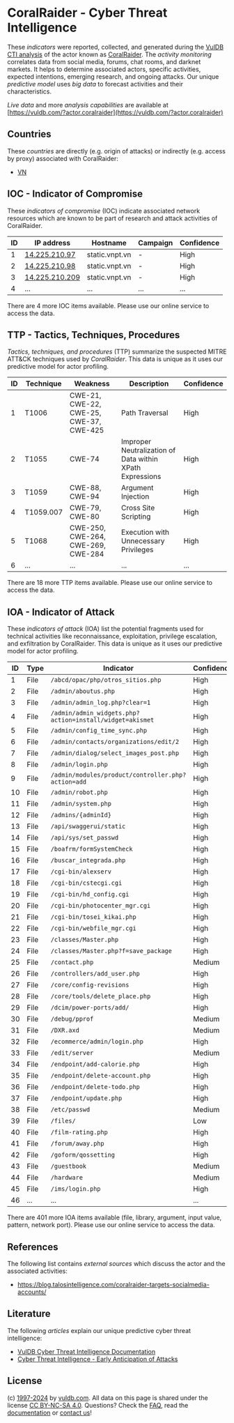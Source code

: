 # CoralRaider - Cyber Threat Intelligence

These _indicators_ were reported, collected, and generated during the [VulDB CTI analysis](https://vuldb.com/?kb.cti) of the actor known as [CoralRaider](https://vuldb.com/?actor.coralraider). The _activity monitoring_ correlates data from social media, forums, chat rooms, and darknet markets. It helps to determine associated actors, specific activities, expected intentions, emerging research, and ongoing attacks. Our unique _predictive model_ uses _big data_ to forecast activities and their characteristics.

_Live data_ and more _analysis capabilities_ are available at [https://vuldb.com/?actor.coralraider](https://vuldb.com/?actor.coralraider)

## Countries

These _countries_ are directly (e.g. origin of attacks) or indirectly (e.g. access by proxy) associated with CoralRaider:

* [VN](https://vuldb.com/?country.vn)

## IOC - Indicator of Compromise

These _indicators of compromise_ (IOC) indicate associated network resources which are known to be part of research and attack activities of CoralRaider.

ID | IP address | Hostname | Campaign | Confidence
-- | ---------- | -------- | -------- | ----------
1 | [14.225.210.97](https://vuldb.com/?ip.14.225.210.97) | static.vnpt.vn | - | High
2 | [14.225.210.98](https://vuldb.com/?ip.14.225.210.98) | static.vnpt.vn | - | High
3 | [14.225.210.209](https://vuldb.com/?ip.14.225.210.209) | static.vnpt.vn | - | High
4 | ... | ... | ... | ...

There are 4 more IOC items available. Please use our online service to access the data.

## TTP - Tactics, Techniques, Procedures

_Tactics, techniques, and procedures_ (TTP) summarize the suspected MITRE ATT&CK techniques used by _CoralRaider_. This data is unique as it uses our predictive model for actor profiling.

ID | Technique | Weakness | Description | Confidence
-- | --------- | -------- | ----------- | ----------
1 | T1006 | CWE-21, CWE-22, CWE-25, CWE-37, CWE-425 | Path Traversal | High
2 | T1055 | CWE-74 | Improper Neutralization of Data within XPath Expressions | High
3 | T1059 | CWE-88, CWE-94 | Argument Injection | High
4 | T1059.007 | CWE-79, CWE-80 | Cross Site Scripting | High
5 | T1068 | CWE-250, CWE-264, CWE-269, CWE-284 | Execution with Unnecessary Privileges | High
6 | ... | ... | ... | ...

There are 18 more TTP items available. Please use our online service to access the data.

## IOA - Indicator of Attack

These _indicators of attack_ (IOA) list the potential fragments used for technical activities like reconnaissance, exploitation, privilege escalation, and exfiltration by CoralRaider. This data is unique as it uses our predictive model for actor profiling.

ID | Type | Indicator | Confidence
-- | ---- | --------- | ----------
1 | File | `/abcd/opac/php/otros_sitios.php` | High
2 | File | `/admin/aboutus.php` | High
3 | File | `/admin/admin_log.php?clear=1` | High
4 | File | `/admin/admin_widgets.php?action=install/widget=akismet` | High
5 | File | `/admin/config_time_sync.php` | High
6 | File | `/admin/contacts/organizations/edit/2` | High
7 | File | `/admin/dialog/select_images_post.php` | High
8 | File | `/admin/login.php` | High
9 | File | `/admin/modules/product/controller.php?action=add` | High
10 | File | `/admin/robot.php` | High
11 | File | `/admin/system.php` | High
12 | File | `/admins/{adminId}` | High
13 | File | `/api/swaggerui/static` | High
14 | File | `/api/sys/set_passwd` | High
15 | File | `/boafrm/formSystemCheck` | High
16 | File | `/buscar_integrada.php` | High
17 | File | `/cgi-bin/alexserv` | High
18 | File | `/cgi-bin/cstecgi.cgi` | High
19 | File | `/cgi-bin/hd_config.cgi` | High
20 | File | `/cgi-bin/photocenter_mgr.cgi` | High
21 | File | `/cgi-bin/tosei_kikai.php` | High
22 | File | `/cgi-bin/webfile_mgr.cgi` | High
23 | File | `/classes/Master.php` | High
24 | File | `/classes/Master.php?f=save_package` | High
25 | File | `/contact.php` | Medium
26 | File | `/controllers/add_user.php` | High
27 | File | `/core/config-revisions` | High
28 | File | `/core/tools/delete_place.php` | High
29 | File | `/dcim/power-ports/add/` | High
30 | File | `/debug/pprof` | Medium
31 | File | `/DXR.axd` | Medium
32 | File | `/ecommerce/admin/login.php` | High
33 | File | `/edit/server` | Medium
34 | File | `/endpoint/add-calorie.php` | High
35 | File | `/endpoint/delete-account.php` | High
36 | File | `/endpoint/delete-todo.php` | High
37 | File | `/endpoint/update.php` | High
38 | File | `/etc/passwd` | Medium
39 | File | `/files/` | Low
40 | File | `/film-rating.php` | High
41 | File | `/forum/away.php` | High
42 | File | `/goform/qossetting` | High
43 | File | `/guestbook` | Medium
44 | File | `/hardware` | Medium
45 | File | `/ims/login.php` | High
46 | ... | ... | ...

There are 401 more IOA items available (file, library, argument, input value, pattern, network port). Please use our online service to access the data.

## References

The following list contains _external sources_ which discuss the actor and the associated activities:

* https://blog.talosintelligence.com/coralraider-targets-socialmedia-accounts/

## Literature

The following _articles_ explain our unique predictive cyber threat intelligence:

* [VulDB Cyber Threat Intelligence Documentation](https://vuldb.com/?kb.cti)
* [Cyber Threat Intelligence - Early Anticipation of Attacks](https://www.scip.ch/en/?labs.20201022)

## License

(c) [1997-2024](https://vuldb.com/?kb.changelog) by [vuldb.com](https://vuldb.com/?kb.about). All data on this page is shared under the license [CC BY-NC-SA 4.0](https://creativecommons.org/licenses/by-nc-sa/4.0/). Questions? Check the [FAQ](https://vuldb.com/?kb.faq), read the [documentation](https://vuldb.com/?kb) or [contact us](https://vuldb.com/?contact)!
